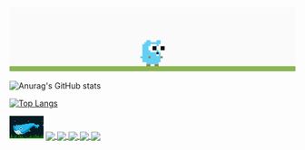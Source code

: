 <img src="./demo.gif ">


![Anurag's GitHub stats](https://github-readme-stats.vercel.app/api?username=132982317&show_icons=true&theme=yeblu)


[![Top Langs](https://github-readme-stats.vercel.app/api/top-langs/?username=132982317)](https://github.com/132982317/github-readme-stats)


<img src="./swimming-ocean.gif ">



<a href="https://github.com/132982317/etcd">
  <img align="center" src="https://github-readme-stats.vercel.app/api/pin/?username=132982317&repo=etcd&theme=cobalt2" />
</a>
<a href="https://github.com/132982317/6.824">
  <img align="center" src="https://github-readme-stats.vercel.app/api/pin/?username=132982317&repo=6.824&theme=cobalt2" />
</a>
<a href="https://github.com/132982317/douyin-demo">
  <img align="center" src="https://github-readme-stats.vercel.app/api/pin/?username=132982317&repo=douyin-demo&theme=cobalt2" />
</a>
<a href="https://github.com/132982317/Gee">
  <img align="center" src="https://github-readme-stats.vercel.app/api/pin/?username=132982317&repo=Gee&theme=cobalt2" />
</a>
<a href="https://github.com/132982317/yolov5-traffic">
  <img align="center" src="https://github-readme-stats.vercel.app/api/pin/?username=132982317&repo=yolov5-traffic&theme=cobalt2" />
</a>




